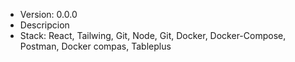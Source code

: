 - Version: 0.0.0
- Descripcion 
- Stack: React, Tailwing, Git, Node, Git, Docker, Docker-Compose, Postman, Docker compas, Tableplus
